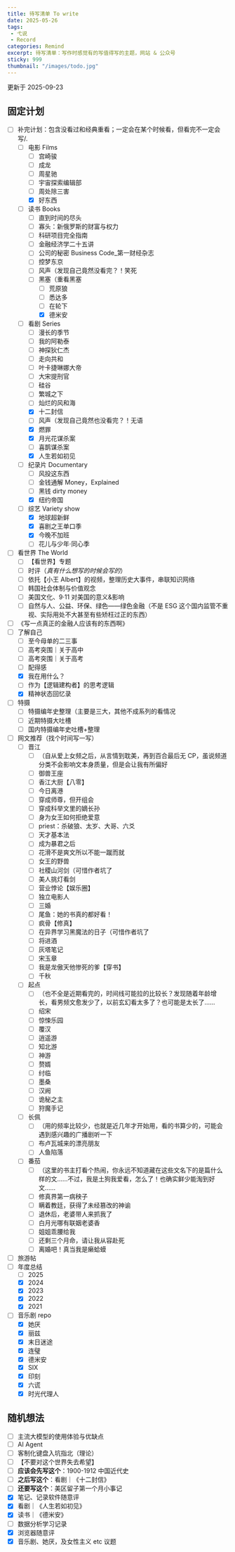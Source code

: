 ```yaml
---
title: 待写清单 To write
date: 2025-05-26
tags: 
 - 弋说
 - Record
categories: Remind
excerpt: 待写清单：写作时感觉有的写值得写的主题，网站 & 公众号
sticky: 999
thumbnail: "/images/todo.jpg"
---
```



更新于 2025-09-23

## 固定计划

- [ ] 补完计划：包含没看过和经典重看；一定会在某个时候看，但看完不一定会写/.
	- [ ] 电影 Films
		- [ ] 宫崎骏
		- [ ] 成龙
		- [ ] 周星驰
		- [ ] 宇宙探索编辑部
		- [ ] 周处除三害
		- [x] 好东西
	- [ ] 读书 Books
		- [ ] 直到时间的尽头
		- [ ] 寡头：新俄罗斯的财富与权力
		- [ ] 科研项目完全指南
		- [ ] 金融经济学二十五讲
		- [ ] 公司的秘密 Business Code_第一财经杂志
		- [ ] 控梦东京
		- [ ] 风声（发现自己竟然没看完？！笑死
		- [ ] 黑塞（重看黑塞
			- [ ] 荒原狼
			- [ ] 悉达多
			- [ ] 在轮下
			- [x] 德米安
	- [ ] 看剧 Series
		- [ ] 漫长的季节
		- [ ] 我的阿勒泰
		- [ ] 神探狄仁杰
		- [ ] 走向共和
		- [ ] 叶卡捷琳娜大帝
		- [ ] 大宋提刑官
		- [ ] 硅谷
		- [ ] 繁城之下
		- [ ] 灿烂的风和海
		- [x] 十二封信
		- [ ] 风声（发现自己竟然也没看完？！无语
		- [x] 燃罪
		- [x] 月光花谋杀案
		- [ ] 喜鹊谋杀案
		- [x] 人生若如初见
	- [ ] 纪录片 Documentary
		- [ ] 风投这东西
		- [ ] 金钱通解 Money，Explained
		- [ ] 黑钱 dirty money
		- [x] 纽约帝国
	- [ ] 综艺 Variety show
		- [x] 地球超新鲜
		- [x] 喜剧之王单口季
		- [x] 今晚不加班
		- [ ] 花儿与少年·同心季
- [ ] 看世界 The World
	- [ ] 【看世界】专题
	- [ ] 时评（*真有什么想写的时候会写的*）
	- [ ] 依托【小王 Albert】的视频，整理历史大事件，串联知识网络
	- [ ] 韩国社会体制与价值观念
	- [ ] 美国文化、9·11 对美国的意义&影响
	- [ ] 自然与人、公益、环保、绿色——绿色金融（不是 ESG 这个国内监管不重视、实际用处不大甚至有些矫枉过正的东西）
- [ ] 《写一点真正的金融人应该有的东西啊》
- [ ] 了解自己
	- [ ] 至今母单的二三事
	- [ ] 高考突围｜关于高中
	- [ ] 高考突围｜关于高考
	- [ ] 配得感
	- [x] 我在用什么？
	- [ ] 作为【逻辑建构者】的思考逻辑
	- [x] 精神状态回忆录
- [ ] 特摄
	- [ ] 特摄编年史整理（主要是三大，其他不成系列的看情况
	- [ ] 近期特摄大吐槽
	- [ ] 国内特摄编年史吐槽+整理
- [ ] 网文推荐（找个时间写一写）
	- [ ] 晋江
		- [ ] （自从爱上女频之后，从言情到耽美，再到百合最后无 CP，虽说频道分类不会影响文本身质量，但是会让我有所偏好
		- [ ] 御兽王座
		- [ ] 香江大厨【八零】
		- [ ] 今日离港
		- [ ] 穿成师尊，但开组会
		- [ ] 穿成科举文里的嫡长孙
		- [ ] 身为女王如何拒绝爱意
		- [ ] priest：杀破狼、太岁、大哥、六爻
		- [ ] 天才基本法
		- [ ] 成为暴君之后
		- [ ] 花滑不是爽文所以不能一蹴而就
		- [ ] 女王的野兽
		- [ ] 社稷山河剑（可惜作者坑了
		- [ ] 美人挑灯看剑
		- [ ] 营业悖论【娱乐圈】
		- [ ] 独立电影人
		- [ ] 三婚
		- [ ] 尾鱼：她的书真的都好看！
		- [ ] 疯骨【修真】
		- [ ] 在异界学习黑魔法的日子（可惜作者坑了
		- [ ] 将进酒
		- [ ] 灰塔笔记
		- [ ] 宋玉章
		- [ ] 我是龙傲天他惨死的爹【穿书】
		- [ ] 千秋
	- [ ] 起点
		- [ ] （也不全是近期看完的，时间线可能拉的比较长？发现随着年龄增长，看男频文愈发少了，以前玄幻看太多了？也可能是太长了……
		- [ ] 绍宋
		- [ ] 惊悚乐园
		- [ ] 覆汉
		- [ ] 逍遥游
		- [ ] 知北游
		- [ ] 神游
		- [ ] 赘婿
		- [ ] 纣临
		- [ ] 墨桑
		- [ ] 汉阙
		- [ ] 诡秘之主
		- [ ] 狩魔手记
	- [ ] 长佩
		- [ ] （用的频率比较少，也就是近几年才开始用，看的书算少的，可能会遇到感兴趣的广播剧听一下
		- [ ] 布卢瓦城来的漂亮朋友
		- [ ] 人鱼陷落
	- [ ] 番茄
		- [ ] （这里的书主打看个热闹，你永远不知道藏在这些文名下的是篇什么样的文……不过，我是土狗我爱看，怎么了！也确实鲜少能淘到好文……
		- [ ] 修真界第一病秧子
		- [ ] 瞒着教廷，获得了未经篡改的神谕
		- [ ] 退休后，老婆带人来抓我了
		- [ ] 白月光哪有联姻老婆香
		- [ ] 姐姐乖腰给我
		- [ ] 还剩三个月命，请让我从容赴死
		- [ ] 离婚吧！真当我是癞蛤蟆
- [ ] 旅游帖
- [ ] 年度总结
	- [ ] 2025
	- [x] 2024
	- [x] 2023
	- [x] 2022
	- [x] 2021
- [ ] 音乐剧 repo
	- [x] 她厌
	- [x] 丽兹
	- [x] 末日迷途
	- [x] 连璧
	- [x] 德米安
	- [x] SIX
	- [x] 印刻
	- [x] 六谎
	- [x] 时光代理人

## 随机想法

- [ ] 主流大模型的使用体验与优缺点
- [ ] AI Agent
- [ ] 客制化键盘入坑指北（理论）
- [ ] 【不要对这个世界失去希望】
- [ ] **应该会先写这个**：1900-1912 中国近代史
- [ ] **之后写这个**：看剧｜《十二封信》
- [ ] **还要写这个**：美区留子第一个月小事记
- [x] 笔记、记录软件随意评
- [x] 看剧｜《人生若如初见》
- [x] 读书｜《德米安》
- [ ] 数据分析学习记录
- [x] 浏览器随意评
- [x] 音乐剧、她厌，及女性主义 etc 议题
